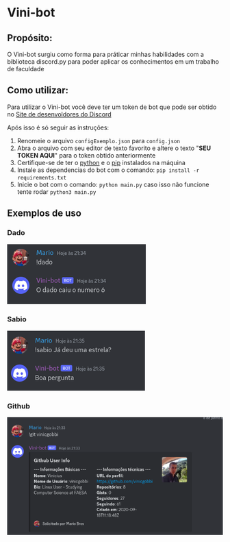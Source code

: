 # Vini-bot

## Propósito:

O Vini-bot surgiu como forma para práticar minhas habilidades com a biblioteca discord.py para poder aplicar os conhecimentos em um trabalho de faculdade

## Como utilizar:

Para utilizar o Vini-bot você deve ter um token de bot que pode ser obtido no [Site de desenvoldores do Discord](https://discord.com/developers)

Após isso é só seguir as instruções:

1) Renomeie o arquivo `configExemplo.json` para `config.json`
2) Abra o arquivo com seu editor de texto favorito e altere o texto "**SEU TOKEN AQUI**" para o token obtido anteriormente
3) Certifique-se de ter o [python](https://www.python.org/downloads/) e o [pip](https://pip.pypa.io/en/stable/installation/) instalados na máquina
4) Instale as dependencias do bot com o comando: `pip install -r requirements.txt`
5) Inicie o bot com o comando: `python main.py` caso isso não funcione tente rodar `python3 main.py`

## Exemplos de uso

### Dado

![](/exemplos/dado.png)

### Sabio

![](/exemplos/sabio.png)

### Github

![](/exemplos/github.png)